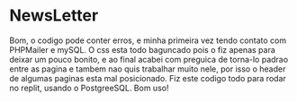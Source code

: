# NewsLetter

Bom, o codigo pode conter erros, e minha primeira vez tendo contato com PHPMailer e mySQL.
O css esta todo baguncado pois o fiz apenas para deixar um pouco bonito, e ao final acabei com preguica de torna-lo padrao entre as pagina e tambem nao quis trabalhar muito nele, por isso o header de algumas paginas esta mal posicionado.
Fiz este codigo todo para rodar no replit, usando o PostgreeSQL. Bom uso!
